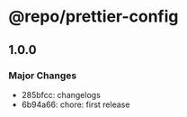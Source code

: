 # @repo/prettier-config

## 1.0.0

### Major Changes

- 285bfcc: changelogs
- 6b94a66: chore: first release

